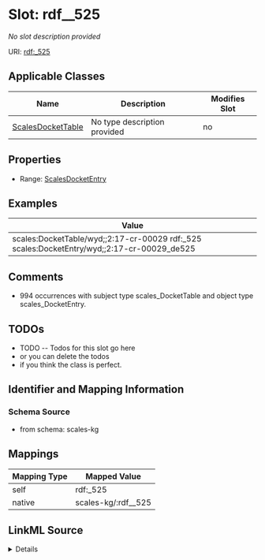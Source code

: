 

# Slot: rdf__525


_No slot description provided_





URI: [rdf:_525](http://www.w3.org/1999/02/22-rdf-syntax-ns#_525)



<!-- no inheritance hierarchy -->





## Applicable Classes

| Name | Description | Modifies Slot |
| --- | --- | --- |
| [ScalesDocketTable](../classes/ScalesDocketTable.md) | No type description provided |  no  |







## Properties

* Range: [ScalesDocketEntry](../classes/ScalesDocketEntry.md)






## Examples

| Value |
| --- |
| scales:DocketTable/wyd;;2:17-cr-00029 rdf:_525 scales:DocketEntry/wyd;;2:17-cr-00029_de525 |

## Comments

* 994 occurrences with subject type scales_DocketTable and object type scales_DocketEntry.

## TODOs

* TODO -- Todos for this slot go here
* or you can delete the todos
* if you think the class is perfect.

## Identifier and Mapping Information







### Schema Source


* from schema: scales-kg




## Mappings

| Mapping Type | Mapped Value |
| ---  | ---  |
| self | rdf:_525 |
| native | scales-kg/:rdf__525 |




## LinkML Source

<details>
```yaml
name: rdf__525
description: No slot description provided
todos:
- TODO -- Todos for this slot go here
- or you can delete the todos
- if you think the class is perfect.
comments:
- 994 occurrences with subject type scales_DocketTable and object type scales_DocketEntry.
examples:
- value: scales:DocketTable/wyd;;2:17-cr-00029 rdf:_525 scales:DocketEntry/wyd;;2:17-cr-00029_de525
from_schema: scales-kg
rank: 1000
slot_uri: rdf:_525
alias: rdf__525
domain_of:
- scales_DocketTable
range: scales_DocketEntry

```
</details>
